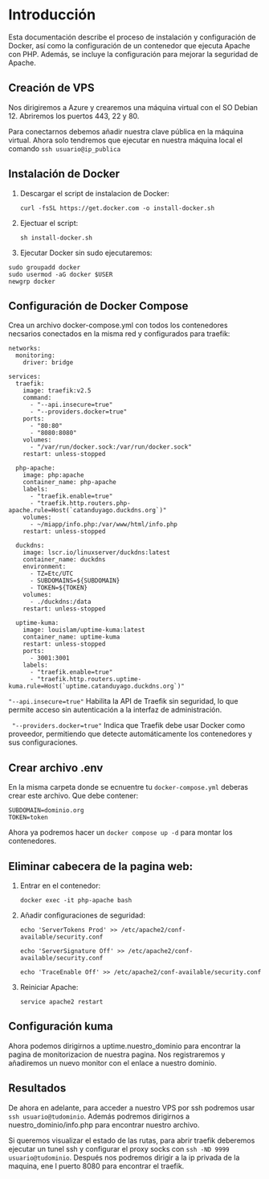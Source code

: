 # Introducción

Esta documentación describe el proceso de instalación y configuración de Docker, así como la configuración de un contenedor que ejecuta Apache con PHP. Además, se incluye la configuración para mejorar la seguridad de Apache.

## Creación de VPS

Nos dirigiremos a Azure y crearemos una máquina virtual con el SO Debian 12. Abriremos los puertos 443, 22 y 80.

Para conectarnos debemos añadir nuestra clave pública en la máquina virtual. Ahora solo tendremos que ejecutar en nuestra máquina local el comando ``ssh usuario@ip_publica``

## Instalación de Docker

1. Descargar el script de instalacion de Docker:

   ``curl -fsSL https://get.docker.com -o install-docker.sh``
2. Ejectuar el script:

   ``sh install-docker.sh``
3. Ejecutar Docker sin sudo ejecutaremos:

```
sudo groupadd docker
sudo usermod -aG docker $USER
newgrp docker
```

## Configuración de Docker Compose

Crea un archivo docker-compose.yml con todos los contenedores necsarios conectados en la misma red y configurados para traefik:

```
networks:
  monitoring:
    driver: bridge

services:
  traefik:
    image: traefik:v2.5
    command:
      - "--api.insecure=true"
      - "--providers.docker=true"
    ports:
      - "80:80"
      - "8080:8080"
    volumes:
      - "/var/run/docker.sock:/var/run/docker.sock"
    restart: unless-stopped

  php-apache:
    image: php:apache
    container_name: php-apache
    labels:
      - "traefik.enable=true"
      - "traefik.http.routers.php-apache.rule=Host(`catanduyago.duckdns.org`)"
    volumes:
      - ~/miapp/info.php:/var/www/html/info.php
    restart: unless-stopped

  duckdns:
    image: lscr.io/linuxserver/duckdns:latest
    container_name: duckdns
    environment:
      - TZ=Etc/UTC
      - SUBDOMAINS=${SUBDOMAIN}
      - TOKEN=${TOKEN}
    volumes:
      - ./duckdns:/data
    restart: unless-stopped

  uptime-kuma:
    image: louislam/uptime-kuma:latest
    container_name: uptime-kuma
    restart: unless-stopped
    ports:
      - 3001:3001
    labels:
      - "traefik.enable=true"
      - "traefik.http.routers.uptime-kuma.rule=Host(`uptime.catanduyago.duckdns.org`)"
```

``"--api.insecure=true"`` Habilita la API de Traefik sin seguridad, lo que permite acceso sin autenticación a la interfaz de administración.

`` "--providers.docker=true"`` Indica que Traefik debe usar Docker como proveedor, permitiendo que detecte automáticamente los contenedores y sus configuraciones.

## Crear archivo .env

En la misma carpeta donde se ecnuentre tu ``docker-compose.yml`` deberas crear este archivo. Que debe contener:
```
SUBDOMAIN=dominio.org
TOKEN=token
```

Ahora ya podremos hacer un `docker compose up -d` para montar los contenedores.

## Eliminar cabecera de la pagina web:

1. Entrar en el contenedor:

   ``docker exec -it php-apache bash``
2. Añadir configuraciones de seguridad:

   `echo 'ServerTokens Prod' >> /etc/apache2/conf-available/security.conf`

   `echo 'ServerSignature Off' >> /etc/apache2/conf-available/security.conf`

   `echo 'TraceEnable Off' >> /etc/apache2/conf-available/security.conf`

3. Reiniciar Apache:

   `service apache2 restart`

## Configuración kuma

Ahora podemos dirigirnos a uptime.nuestro_dominio para encontrar la pagina de monitorizacion de nuestra pagina. Nos registraremos y añadiremos un nuevo monitor con el enlace a nuestro dominio.

## Resultados

De ahora en adelante, para acceder a nuestro VPS por ssh podremos usar `ssh usuario@tudominio`. Además podremos dirigirnos a nuestro_dominio/info.php para encontrar nuestro archivo.

Si queremos visualizar el estado de las rutas, para abrir traefik deberemos ejecutar un tunel ssh y configurar el proxy socks con `ssh -ND 9999 usuario@tudominio`. Después nos podremos dirigir a la ip privada de la maquina, ene l puerto 8080 para encontrar el traefik.
